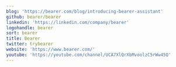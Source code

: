 ```yaml
---
blog: 'https://bearer.com/blog/introducing-bearer-assistant'
github: bearer/bearer
linkedin: 'https://linkedin.com/company/bearer'
logohandle: bearer
sort: bearer
title: Bearer
twitter: trybearer
website: 'https://www.bearer.com/'
youtube: 'https://youtube.com/channel/UCA7XlQrXbMvoolzC5rWw45Q'
---
```

